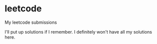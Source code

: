# leetcode
My leetcode submissions

I'll put up solutions if I remember. I definitely won't have all my solutions here.
